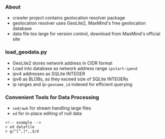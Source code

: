 ### About
- crawler project contains geolocation resolver package
- geolocation resolver uses GeoLite2, MaxMind's free geolocation database
- data file too large for version control, download from MaxMind's official site

### load_geodata.py
- GeoLite2 stores network address in CIDR format
- Load into database as network address range `ipstart`-`ipend`
- ipv4 addresses as SQLite INTEGER
- ipv6 as BLOBs, as they exceed size of SQLite INTEGERs
- ip ranges and ip-`geoname_id` indexed for efficient querying

### Convenient Tools for Data Processing
- `sed/awk` for stream handling large files
- `ed` for in-place editing of null data
```
<!-- example -->
> ed datafile
> g/^[^,]*,,$/d
```